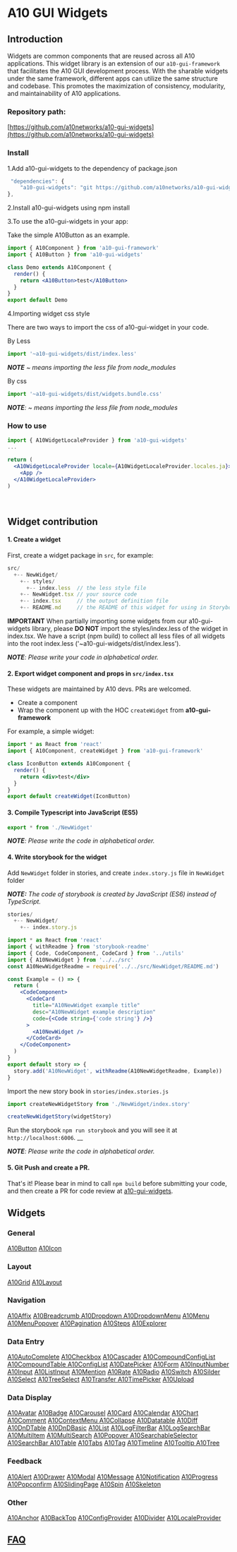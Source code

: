 # A10 GUI Widgets

## Introduction  <a id="introduction"></a>

Widgets are common components that are reused across all A10 applications. This widget library is an extension of our `a10-gui-framework` that facilitates the A10 GUI development process. With the sharable widgets under the same framework, different apps can utilize the same structure and codebase. This promotes the maximization of consistency, modularity, and maintainability of A10 applications.

### Repository path:

[https://github.com/a10networks/a10-gui-widgets](https://github.com/a10networks/a10-gui-widgets)

### Install

1.Add a10-gui-widgets to the dependency of package.json

```javascript
 "dependencies": {
    "a10-gui-widgets": "git https://github.com/a10networks/a10-gui-widgets
},
```

2.Install a10-gui-widgets using npm install

3.To use the a10-gui-widgets in your app:

Take the simple A10Button as an example.

```jsx
import { A10Component } from 'a10-gui-framework'
import { A10Button } from 'a10-gui-widgets'

class Demo extends A10Component {
  render() {
    return <A10Button>test</A10Button>
  }
}
export default Demo
```

4.Importing widget css style

There are two ways to import the css of a10-gui-widget in your code.

By Less

```jsx
import '~a10-gui-widgets/dist/index.less'
```

_**NOTE** ~ means importing the less file from node\_modules_

By css

```jsx
import '~a10-gui-widgets/dist/widgets.bundle.css'
```

_**NOTE**: ~ means importing the less file from node\_modules_

### How to use

```jsx
import { A10WidgetLocaleProvider } from 'a10-gui-widgets'
...

return (
  <A10WidgetLocaleProvider locale={A10WidgetLocaleProvider.locales.ja}>
    <App />
  </A10WidgetLocaleProvider>
)
```

​

## Widget contribution

#### 1. Create a widget

First, create a widget package in `src`, for example:

```javascript
src/
  +-- NewWidget/
    +-- styles/
      +-- index.less  // the less style file
    +-- NewWidget.tsx // your source code
    +-- index.tsx     // the output definition file
    +-- README.md     // the README of this widget for using in Storybook
```

**IMPORTANT** When partially importing some widgets from our a10-gui-widgets library, please **DO NOT** import the styles/index.less of the widget in index.tsx. We have a script \(npm build\) to collect all less files of all widgets into the root index.less \('~a10-gui-widgets/dist/index.less'\).

_**NOTE**: Please write your code in alphabetical order._

#### 2.  Export widget component and props in `src/index.tsx`

These widgets are maintained by A10 devs. PRs are welcomed.

* Create a component
* Wrap the component up with the HOC `createWidget` from **a10-gui-framework**

For example, a simple widget:

```jsx
import * as React from 'react'
import { A10Component, createWidget } from 'a10-gui-framework'

class IconButton extends A10Component {
  render() {
    return <div>test</div>
  }
}
export default createWidget(IconButton)
```

#### 3.  Compile Typescript into JavaScript \(ES5\)

```typescript
export * from './NewWidget'
```

_**NOTE**: Please write the code in alphabetical order._

#### 4.  Write storybook for the widget

Add `NewWidget` folder in stories, and create `index.story.js` file in `NewWidget` folder

_**NOTE:** The code of storybook is created by JavaScript \(ES6\) instead of TypeScript._

```javascript
stories/
  +-- NewWidget/
    +-- index.story.js
```

```jsx
import * as React from 'react'
import { withReadme } from 'storybook-readme'
import { Code, CodeComponent, CodeCard } from '../utils'
import { A10NewWidget } from '../../src'
const A10NewWidgetReadme = require('../../src/NewWidget/README.md')

const Example = () => {
  return (
    <CodeComponent>
      <CodeCard
        title="A10NewWidget example title"
        desc="A10NewWidget example description"
        code={<Code string={'code string'} />}
      >
        <A10NewWidget />
      </CodeCard>
    </CodeComponent>
  )
}
export default story => {
  story.add('A10NewWidget', withReadme(A10NewWidgetReadme, Example))
}
```

Import the new story book in `stories/index.stories.js`

```jsx
import createNewWidgetStory from './NewWidget/index.story'

createNewWidgetStory(widgetStory)
```

Run the storybook `npm run storybook` and you will see it at `http://localhost:6006`. \_\_

_**NOTE**: Please write the code in alphabetical order._

#### 5.  Git Push and create a PR.

That's it! Please bear in mind to call `npm build` before submitting your code, and then create a PR for code review at [a10-gui-widgets](https://github.com/a10networks/a10-gui-widgets).

## Widgets   <a id="core-components"></a>

### General

[A10Button](https://a10networks.github.io/a10-gui-storybook-widgets/?selectedKind=A10%20Widgets%20%28v1.0.0%29%2FGeneral&selectedStory=A10Button&full=0&addons=1&stories=1&panelRight=1&addonPanel=REACT_STORYBOOK%2Freadme%2Fpanel) [A10Icon](https://a10networks.github.io/a10-gui-storybook-widgets/?selectedKind=A10%20Widgets%20%28v1.0.0%29%2FGeneral&selectedStory=A10Icon&full=0&addons=1&stories=1&panelRight=1&addonPanel=REACT_STORYBOOK%2Freadme%2Fpanel)

### Layout

[A10Grid](https://a10networks.github.io/a10-gui-storybook-widgets/?selectedKind=A10%20Widgets%20%28v1.0.0%29%2FLayout&selectedStory=A10Grid&full=0&addons=1&stories=1&panelRight=1&addonPanel=REACT_STORYBOOK%2Freadme%2Fpanel) [A10Layout](https://a10networks.github.io/a10-gui-storybook-widgets/?selectedKind=A10%20Widgets%20%28v1.0.0%29%2FLayout&selectedStory=A10Layout&full=0&addons=1&stories=1&panelRight=1&addonPanel=REACT_STORYBOOK%2Freadme%2Fpanel)

### Navigation

[A10Affix](https://a10networks.github.io/a10-gui-storybook-widgets/?selectedKind=A10%20Widgets%20%28v1.0.0%29%2FNavigation&selectedStory=A10Affix&full=0&addons=1&stories=1&panelRight=1&addonPanel=REACT_STORYBOOK%2Freadme%2Fpanel) [A10Breadcrumb ](https://a10networks.github.io/a10-gui-storybook-widgets/?selectedKind=A10%20Widgets%20%28v1.0.0%29%2FNavigation&selectedStory=A10Breadcrumb&full=0&addons=1&stories=1&panelRight=1&addonPanel=REACT_STORYBOOK%2Freadme%2Fpanel) [A10Dropdown ](https://a10networks.github.io/a10-gui-storybook-widgets/?selectedKind=A10%20Widgets%20%28v1.0.0%29%2FNavigation&selectedStory=A10Dropdown&full=0&addons=1&stories=1&panelRight=1&addonPanel=REACT_STORYBOOK%2Freadme%2Fpanel)[A10DropdownMenu](https://a10networks.github.io/a10-gui-storybook-widgets/?selectedKind=A10%20Widgets%20%28v1.0.0%29%2FNavigation&selectedStory=A10DropdownMenu&full=0&addons=1&stories=1&panelRight=1&addonPanel=REACT_STORYBOOK%2Freadme%2Fpanel) [A10Menu](https://a10networks.github.io/a10-gui-storybook-widgets/?selectedKind=A10%20Widgets%20%28v1.0.0%29%2FNavigation&selectedStory=A10Menu&full=0&addons=1&stories=1&panelRight=1&addonPanel=REACT_STORYBOOK%2Freadme%2Fpanel) [A10MenuPopover](https://a10networks.github.io/a10-gui-storybook-widgets/?selectedKind=A10%20Widgets%20%28v1.0.0%29%2FNavigation&selectedStory=A10MenuPopover&full=0&addons=1&stories=1&panelRight=1&addonPanel=REACT_STORYBOOK%2Freadme%2Fpanel) [A10Pagination](https://a10networks.github.io/a10-gui-storybook-widgets/?selectedKind=A10%20Widgets%20%28v1.0.0%29%2FNavigation&selectedStory=A10Pagination&full=0&addons=1&stories=1&panelRight=1&addonPanel=REACT_STORYBOOK%2Freadme%2Fpanel) [A10Steps](https://a10networks.github.io/a10-gui-storybook-widgets/?selectedKind=A10%20Widgets%20%28v1.0.0%29%2FNavigation&selectedStory=A10Steps&full=0&addons=1&stories=1&panelRight=1&addonPanel=REACT_STORYBOOK%2Freadme%2Fpanel) [A10Explorer](https://a10networks.github.io/a10-gui-storybook-widgets/?selectedKind=A10%20Widgets%20%28v1.0.0%29%2FNavigation&selectedStory=A10Explorer&full=0&addons=1&stories=1&panelRight=1&addonPanel=REACT_STORYBOOK%2Freadme%2Fpanel)

### Data Entry

[A10AutoComplete](https://a10networks.github.io/a10-gui-storybook-widgets/?selectedKind=A10%20Widgets%20%28v1.0.0%29%2FData%20Entry&selectedStory=A10AutoComplete&full=0&addons=1&stories=1&panelRight=1&addonPanel=REACT_STORYBOOK%2Freadme%2Fpanel) [A10Checkbox](https://a10networks.github.io/a10-gui-storybook-widgets/?selectedKind=A10%20Widgets%20%28v1.0.0%29%2FData%20Entry&selectedStory=A10Checkbox&full=0&addons=1&stories=1&panelRight=1&addonPanel=REACT_STORYBOOK%2Freadme%2Fpanel) [A10Cascader](https://a10networks.github.io/a10-gui-storybook-widgets/?selectedKind=A10%20Widgets%20%28v1.0.0%29%2FData%20Entry&selectedStory=A10Cascader&full=0&addons=1&stories=1&panelRight=1&addonPanel=REACT_STORYBOOK%2Freadme%2Fpanel)  [A10CompoundConfigList ](https://a10networks.github.io/a10-gui-storybook-widgets/?selectedKind=A10%20Widgets%20%28v1.0.0%29%2FData%20Entry&selectedStory=A10CompoundConfigList&full=0&addons=1&stories=1&panelRight=1&addonPanel=REACT_STORYBOOK%2Freadme%2Fpanel) [A10CompoundTable ](https://a10networks.github.io/a10-gui-storybook-widgets/?selectedKind=A10%20Widgets%20%28v1.0.0%29%2FData%20Entry&selectedStory=A10CompoundTable&full=0&addons=1&stories=1&panelRight=1&addonPanel=REACT_STORYBOOK%2Freadme%2Fpanel) [A10ConfigList](https://a10networks.github.io/a10-gui-storybook-widgets/?selectedKind=A10%20Widgets%20%28v1.0.0%29%2FData%20Entry&selectedStory=A10ConfigList&full=0&addons=1&stories=1&panelRight=1&addonPanel=REACT_STORYBOOK%2Freadme%2Fpanel) [ A10DatePicker](https://a10networks.github.io/a10-gui-storybook-widgets/?selectedKind=A10%20Widgets%20%28v1.0.0%29%2FData%20Entry&selectedStory=A10DatePicker&full=0&addons=1&stories=1&panelRight=1&addonPanel=REACT_STORYBOOK%2Freadme%2Fpanel) [A10Form](https://a10networks.github.io/a10-gui-storybook-widgets/?selectedKind=A10%20Widgets%20%28v1.0.0%29%2FData%20Entry&selectedStory=A10Form&full=0&addons=1&stories=1&panelRight=1&addonPanel=REACT_STORYBOOK%2Freadme%2Fpanel) [A10InputNumber](https://a10networks.github.io/a10-gui-storybook-widgets/?selectedKind=A10%20Widgets%20%28v1.0.0%29%2FData%20Entry&selectedStory=A10InputNumber&full=0&addons=1&stories=1&panelRight=1&addonPanel=REACT_STORYBOOK%2Freadme%2Fpanel) [A10Input](https://a10networks.github.io/a10-gui-storybook-widgets/?selectedKind=A10%20Widgets%20%28v1.0.0%29%2FData%20Entry&selectedStory=A10Input&full=0&addons=1&stories=1&panelRight=1&addonPanel=REACT_STORYBOOK%2Freadme%2Fpanel)  [A10ListInput](https://a10networks.github.io/a10-gui-storybook-widgets/?selectedKind=A10%20Widgets%20%28v1.0.0%29%2FData%20Entry&selectedStory=A10ListInput&full=0&addons=1&stories=1&panelRight=1&addonPanel=REACT_STORYBOOK%2Freadme%2Fpanel)  [A10Mention](https://a10networks.github.io/a10-gui-storybook-widgets/?selectedKind=A10%20Widgets%20%28v1.0.0%29%2FData%20Entry&selectedStory=A10Mention&full=0&addons=1&stories=1&panelRight=1&addonPanel=REACT_STORYBOOK%2Freadme%2Fpanel) [A10Rate](https://a10networks.github.io/a10-gui-storybook-widgets/?selectedKind=A10%20Widgets%20%28v1.0.0%29%2FData%20Entry&selectedStory=A10Rate&full=0&addons=1&stories=1&panelRight=1&addonPanel=REACT_STORYBOOK%2Freadme%2Fpanel) [A10Radio](https://a10networks.github.io/a10-gui-storybook-widgets/?selectedKind=A10%20Widgets%20%28v1.0.0%29%2FData%20Entry&selectedStory=A10Radio&full=0&addons=1&stories=1&panelRight=1&addonPanel=REACT_STORYBOOK%2Freadme%2Fpanel) [A10Switch](https://a10networks.github.io/a10-gui-storybook-widgets/?selectedKind=A10%20Widgets%20%28v1.0.0%29%2FData%20Entry&selectedStory=A10Switch&full=0&addons=1&stories=1&panelRight=1&addonPanel=REACT_STORYBOOK%2Freadme%2Fpanel) [A10Silder](https://a10networks.github.io/a10-gui-storybook-widgets/?selectedKind=A10%20Widgets%20%28v1.0.0%29%2FData%20Entry&selectedStory=A10Slider&full=0&addons=1&stories=1&panelRight=1&addonPanel=REACT_STORYBOOK%2Freadme%2Fpanel) [A10Select](https://a10networks.github.io/a10-gui-storybook-widgets/?selectedKind=A10%20Widgets%20%28v1.0.0%29%2FData%20Entry&selectedStory=A10Select&full=0&addons=1&stories=1&panelRight=1&addonPanel=REACT_STORYBOOK%2Freadme%2Fpanel) [A10TreeSelect](https://a10networks.github.io/a10-gui-storybook-widgets/?selectedKind=A10%20Widgets%20%28v1.0.0%29%2FData%20Entry&selectedStory=A10TreeSelect&full=0&addons=1&stories=1&panelRight=1&addonPanel=REACT_STORYBOOK%2Freadme%2Fpanel) [A10Transfer ](https://a10networks.github.io/a10-gui-storybook-widgets/?selectedKind=A10%20Widgets%20%28v1.0.0%29%2FData%20Entry&selectedStory=A10Transfer&full=0&addons=1&stories=1&panelRight=1&addonPanel=REACT_STORYBOOK%2Freadme%2Fpanel)[A10TimePicker](https://a10networks.github.io/a10-gui-storybook-widgets/?selectedKind=A10%20Widgets%20%28v1.0.0%29%2FData%20Entry&selectedStory=A10TimePicker&full=0&addons=1&stories=1&panelRight=1&addonPanel=REACT_STORYBOOK%2Freadme%2Fpanel) [A10Upload ](https://a10networks.github.io/a10-gui-storybook-widgets/?selectedKind=A10%20Widgets%20%28v1.0.0%29%2FData%20Entry&selectedStory=A10Upload&full=0&addons=1&stories=1&panelRight=1&addonPanel=REACT_STORYBOOK%2Freadme%2Fpanel)

### Data Display

[A10Avatar](https://a10networks.github.io/a10-gui-storybook-widgets/?selectedKind=A10%20Widgets%20%28v1.0.0%29%2FData%20Display&selectedStory=A10Avatar&full=0&addons=1&stories=1&panelRight=1&addonPanel=REACT_STORYBOOK%2Freadme%2Fpanel) [A10Badge](https://a10networks.github.io/a10-gui-storybook-widgets/?selectedKind=A10%20Widgets%20%28v1.0.0%29%2FData%20Display&selectedStory=A10Badge&full=0&addons=1&stories=1&panelRight=1&addonPanel=REACT_STORYBOOK%2Freadme%2Fpanel) [A10Carousel](https://a10networks.github.io/a10-gui-storybook-widgets/?selectedKind=A10%20Widgets%20%28v1.0.0%29%2FData%20Display&selectedStory=A10Carousel&full=0&addons=1&stories=1&panelRight=1&addonPanel=REACT_STORYBOOK%2Freadme%2Fpanel) [A10Card](https://a10networks.github.io/a10-gui-storybook-widgets/?selectedKind=A10%20Widgets%20%28v1.0.0%29%2FData%20Display&selectedStory=A10Card&full=0&addons=1&stories=1&panelRight=1&addonPanel=REACT_STORYBOOK%2Freadme%2Fpanel) [A10Calendar](https://a10networks.github.io/a10-gui-storybook-widgets/?selectedKind=A10%20Widgets%20%28v1.0.0%29%2FData%20Display&selectedStory=A10Calendar&full=0&addons=1&stories=1&panelRight=1&addonPanel=REACT_STORYBOOK%2Freadme%2Fpanel) [A10Chart](https://a10networks.github.io/a10-gui-storybook-widgets/?selectedKind=A10%20Widgets%20%28v1.0.0%29%2FData%20Display&selectedStory=A10Chart&full=0&addons=1&stories=1&panelRight=1&addonPanel=REACT_STORYBOOK%2Freadme%2Fpanel)  [A10Comment](https://a10networks.github.io/a10-gui-storybook-widgets/?selectedKind=A10%20Widgets%20%28v1.0.0%29%2FData%20Display&selectedStory=A10Comment&full=0&addons=1&stories=1&panelRight=1&addonPanel=REACT_STORYBOOK%2Freadme%2Fpanel)  [A10ContextMenu ](https://a10networks.github.io/a10-gui-storybook-widgets/?selectedKind=A10%20Widgets%20%28v1.0.0%29%2FData%20Display&selectedStory=A10ContextMenu&full=0&addons=1&stories=1&panelRight=1&addonPanel=REACT_STORYBOOK%2Freadme%2Fpanel) [A10Collapse](https://a10networks.github.io/a10-gui-storybook-widgets/?selectedKind=A10%20Widgets%20%28v1.0.0%29%2FData%20Display&selectedStory=A10Collapse&full=0&addons=1&stories=1&panelRight=1&addonPanel=REACT_STORYBOOK%2Freadme%2Fpanel)   [A10Datatable](https://a10networks.github.io/a10-gui-storybook-widgets/?selectedKind=A10%20Widgets%20%28v1.0.0%29%2FData%20Display&selectedStory=A10Datatable&full=0&addons=1&stories=1&panelRight=1&addonPanel=REACT_STORYBOOK%2Freadme%2Fpanel)   [A10Diff](https://a10networks.github.io/a10-gui-storybook-widgets/?selectedKind=A10%20Widgets%20%28v1.0.0%29%2FData%20Display&selectedStory=A10Diff&full=0&addons=1&stories=1&panelRight=1&addonPanel=REACT_STORYBOOK%2Freadme%2Fpanel)   [A10DnDTable](https://a10networks.github.io/a10-gui-storybook-widgets/?selectedKind=A10%20Widgets%20%28v1.0.0%29%2FData%20Display&selectedStory=A10DnDTable&full=0&addons=1&stories=1&panelRight=1&addonPanel=REACT_STORYBOOK%2Freadme%2Fpanel)  [A10DnDBasic](https://a10networks.github.io/a10-gui-storybook-widgets/?selectedKind=A10%20Widgets%20%28v1.0.0%29%2FData%20Display&selectedStory=A10DnDBasic&full=0&addons=1&stories=1&panelRight=1&addonPanel=REACT_STORYBOOK%2Freadme%2Fpanel)  [A10List](https://a10networks.github.io/a10-gui-storybook-widgets/?selectedKind=A10%20Widgets%20%28v1.0.0%29%2FData%20Display&selectedStory=A10List&full=0&addons=1&stories=1&panelRight=1&addonPanel=REACT_STORYBOOK%2Freadme%2Fpanel)   [A10LogFilterBar](https://a10networks.github.io/a10-gui-storybook-widgets/?selectedKind=A10%20Widgets%20%28v1.0.0%29%2FData%20Display&selectedStory=A10LogFilterBar&full=0&addons=1&stories=1&panelRight=1&addonPanel=REACT_STORYBOOK%2Freadme%2Fpanel)  [A10LogSearchBar ](https://a10networks.github.io/a10-gui-storybook-widgets/?selectedKind=A10%20Widgets%20%28v1.0.0%29%2FData%20Display&selectedStory=A10LogSearchBar&full=0&addons=1&stories=1&panelRight=1&addonPanel=REACT_STORYBOOK%2Freadme%2Fpanel)  [A10MultiItem](https://a10networks.github.io/a10-gui-storybook-widgets/?selectedKind=A10%20Widgets%20%28v1.0.0%29%2FData%20Display&selectedStory=A10MultiItem&full=0&addons=1&stories=1&panelRight=1&addonPanel=REACT_STORYBOOK%2Freadme%2Fpanel)   [A10MultiSearch](https://a10networks.github.io/a10-gui-storybook-widgets/?selectedKind=A10%20Widgets%20%28v1.0.0%29%2FData%20Display&selectedStory=A10MultiSearch&full=0&addons=1&stories=1&panelRight=1&addonPanel=REACT_STORYBOOK%2Freadme%2Fpanel) [ A10Popover ](https://a10networks.github.io/a10-gui-storybook-widgets/?selectedKind=A10%20Widgets%20%28v1.0.0%29%2FData%20Display&selectedStory=A10Popover&full=0&addons=1&stories=1&panelRight=1&addonPanel=REACT_STORYBOOK%2Freadme%2Fpanel)  [A10SearchableSelector](https://a10networks.github.io/a10-gui-storybook-widgets/?selectedKind=A10%20Widgets%20%28v1.0.0%29%2FData%20Display&selectedStory=A10SearchableSelector&full=0&addons=1&stories=1&panelRight=1&addonPanel=REACT_STORYBOOK%2Freadme%2Fpanel)   [A10SearchBar ](https://a10networks.github.io/a10-gui-storybook-widgets/?selectedKind=A10%20Widgets%20%28v1.0.0%29%2FData%20Display&selectedStory=A10SearchBar&full=0&addons=1&stories=1&panelRight=1&addonPanel=REACT_STORYBOOK%2Freadme%2Fpanel)[A10Table](https://a10networks.github.io/a10-gui-storybook-widgets/?selectedKind=A10%20Widgets%20%28v1.0.0%29%2FData%20Display&selectedStory=A10Table&full=0&addons=1&stories=1&panelRight=1&addonPanel=REACT_STORYBOOK%2Freadme%2Fpanel) [A10Tabs](https://a10networks.github.io/a10-gui-storybook-widgets/?selectedKind=A10%20Widgets%20%28v1.0.0%29%2FData%20Display&selectedStory=A10Tabs&full=0&addons=1&stories=1&panelRight=1&addonPanel=REACT_STORYBOOK%2Freadme%2Fpanel) [A10Tag](https://a10networks.github.io/a10-gui-storybook-widgets/?selectedKind=A10%20Widgets%20%28v1.0.0%29%2FData%20Display&selectedStory=A10Tag&full=0&addons=1&stories=1&panelRight=1&addonPanel=REACT_STORYBOOK%2Freadme%2Fpanel)   [A10Timeline](https://a10networks.github.io/a10-gui-storybook-widgets/?selectedKind=A10%20Widgets%20%28v1.0.0%29%2FData%20Display&selectedStory=A10Timeline&full=0&addons=1&stories=1&panelRight=1&addonPanel=REACT_STORYBOOK%2Freadme%2Fpanel)  [A10Tooltip ](https://a10networks.github.io/a10-gui-storybook-widgets/?selectedKind=A10%20Widgets%20%28v1.0.0%29%2FData%20Display&selectedStory=A10Tooltip&full=0&addons=1&stories=1&panelRight=1&addonPanel=REACT_STORYBOOK%2Freadme%2Fpanel)[ A10Tree](https://a10networks.github.io/a10-gui-storybook-widgets/?selectedKind=A10%20Widgets%20%28v1.0.0%29%2FData%20Display&selectedStory=A10Tree&full=0&addons=1&stories=1&panelRight=1&addonPanel=REACT_STORYBOOK%2Freadme%2Fpanel) 

### Feedback

[A10Alert](https://a10networks.github.io/a10-gui-storybook-widgets/?selectedKind=A10%20Widgets%20%28v1.0.0%29%2FFeedback&selectedStory=A10Alert&full=0&addons=1&stories=1&panelRight=1&addonPanel=REACT_STORYBOOK%2Freadme%2Fpanel)  [A10Drawer](https://a10networks.github.io/a10-gui-storybook-widgets/?selectedKind=A10%20Widgets%20%28v1.0.0%29%2FFeedback&selectedStory=A10Drawer&full=0&addons=1&stories=1&panelRight=1&addonPanel=REACT_STORYBOOK%2Freadme%2Fpanel) [A10Modal](https://a10networks.github.io/a10-gui-storybook-widgets/?selectedKind=A10%20Widgets%20%28v1.0.0%29%2FFeedback&selectedStory=A10Modal&full=0&addons=1&stories=1&panelRight=1&addonPanel=REACT_STORYBOOK%2Freadme%2Fpanel)  [A10Message](https://a10networks.github.io/a10-gui-storybook-widgets/?selectedKind=A10%20Widgets%20%28v1.0.0%29%2FFeedback&selectedStory=A10Message&full=0&addons=1&stories=1&panelRight=1&addonPanel=REACT_STORYBOOK%2Freadme%2Fpanel)  [A10Notification](https://a10networks.github.io/a10-gui-storybook-widgets/?selectedKind=A10%20Widgets%20%28v1.0.0%29%2FFeedback&selectedStory=A10Notification&full=0&addons=1&stories=1&panelRight=1&addonPanel=REACT_STORYBOOK%2Freadme%2Fpanel)  [A10Progress](https://a10networks.github.io/a10-gui-storybook-widgets/?selectedKind=A10%20Widgets%20%28v1.0.0%29%2FFeedback&selectedStory=A10Progress&full=0&addons=1&stories=1&panelRight=1&addonPanel=REACT_STORYBOOK%2Freadme%2Fpanel)  [A10Popconfirm](https://a10networks.github.io/a10-gui-storybook-widgets/?selectedKind=A10%20Widgets%20%28v1.0.0%29%2FFeedback&selectedStory=A10Popconfirm&full=0&addons=1&stories=1&panelRight=1&addonPanel=REACT_STORYBOOK%2Freadme%2Fpanel)  [A10SlidingPage](https://a10networks.github.io/a10-gui-storybook-widgets/?selectedKind=A10%20Widgets%20%28v1.0.0%29%2FFeedback&selectedStory=A10SlidingPage&full=0&addons=1&stories=1&panelRight=1&addonPanel=REACT_STORYBOOK%2Freadme%2Fpanel)  [A10Spin](https://a10networks.github.io/a10-gui-storybook-widgets/?selectedKind=A10%20Widgets%20%28v1.0.0%29%2FFeedback&selectedStory=A10Spin&full=0&addons=1&stories=1&panelRight=1&addonPanel=REACT_STORYBOOK%2Freadme%2Fpanel)  [A10Skeleton](https://a10networks.github.io/a10-gui-storybook-widgets/?selectedKind=A10%20Widgets%20%28v1.0.0%29%2FFeedback&selectedStory=A10Skeleton&full=0&addons=1&stories=1&panelRight=1&addonPanel=REACT_STORYBOOK%2Freadme%2Fpanel)

### Other

 [A10Anchor](https://a10networks.github.io/a10-gui-storybook-widgets/?selectedKind=A10%20Widgets%20%28v1.0.0%29%2FOther&selectedStory=A10Anchor&full=0&addons=1&stories=1&panelRight=1&addonPanel=REACT_STORYBOOK%2Freadme%2Fpanel) [A10BackTop](https://a10networks.github.io/a10-gui-storybook-widgets/?selectedKind=A10%20Widgets%20%28v1.0.0%29%2FOther&selectedStory=A10BackTop&full=0&addons=1&stories=1&panelRight=1&addonPanel=REACT_STORYBOOK%2Freadme%2Fpanel)  [A10ConfigProvider](https://a10networks.github.io/a10-gui-storybook-widgets/?selectedKind=A10%20Widgets%20%28v1.0.0%29%2FOther&selectedStory=A10ConfigProvider&full=0&addons=1&stories=1&panelRight=1&addonPanel=REACT_STORYBOOK%2Freadme%2Fpanel) [A10Divider](https://a10networks.github.io/a10-gui-storybook-widgets/?selectedKind=A10%20Widgets%20%28v1.0.0%29%2FOther&selectedStory=A10Divider&full=0&addons=1&stories=1&panelRight=1&addonPanel=REACT_STORYBOOK%2Freadme%2Fpanel)  [A10LocaleProvider](https://a10networks.github.io/a10-gui-storybook-widgets/?selectedKind=A10%20Widgets%20%28v1.0.0%29%2FOther&selectedStory=A10LocaleProvider&full=0&addons=1&stories=1&panelRight=1&addonPanel=REACT_STORYBOOK%2Freadme%2Fpanel) 

## ​[FAQ](https://a10-gui.gitbook.io/ugf/faq/a10-gui-framework)​  <a id="faq"></a>

